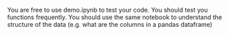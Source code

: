 You are free to use demo.ipynb to test your code. You should test you functions frequently. You should use the same notebook to understand the structure of the data (e.g. what are the columns in a pandas dataframe)